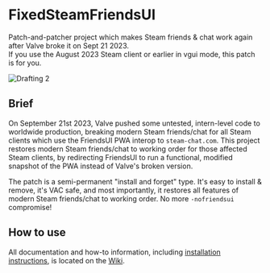 # FixedSteamFriendsUI
Patch-and-patcher project which makes Steam friends & chat work again after Valve broke it on Sept 21 2023.
<br/>If you use the August 2023 Steam client or earlier in vgui mode, this patch is for you.

![Drafting 2](https://github.com/TiberiumFusion/FixedSteamFriendsUI/assets/6332277/1dfa119d-cff9-4cbc-b9f9-71469e78b3d9)

## Brief
On September 21st 2023, Valve pushed some untested, intern-level code to worldwide production, breaking modern Steam friends/chat for all Steam clients which use the FriendsUI PWA interop to `steam-chat.com`. This project restores modern Steam friends/chat to working order for those affected Steam clients, by redirecting FriendsUI to run a functional, modified snapshot of the PWA instead of Valve's broken version.

The patch is a semi-permanent "install and forget" type. It's easy to install & remove, it's VAC safe, and most importantly, it restores all features of modern Steam friends/chat to working order. No more `-nofriendsui` compromise!

## How to use
All documentation and how-to information, including [installation instructions](https://github.com/TiberiumFusion/FixedSteamFriendsUI/wiki/How-to-Install), is located on the [Wiki](https://github.com/TiberiumFusion/FixedSteamFriendsUI/wiki).
